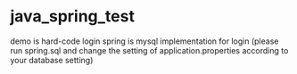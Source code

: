 # java_spring_test 

demo is hard-code login
spring is mysql implementation for login (please run spring.sql and change the setting of application.properties according to your database setting)
